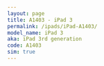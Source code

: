 ```yaml
---
layout: page
title: A1403 - iPad 3
permalink: /ipads/iPad-A1403/
model_name: iPad 3
aka: iPad 3rd generation
code: A1403
sim: true
---
```

